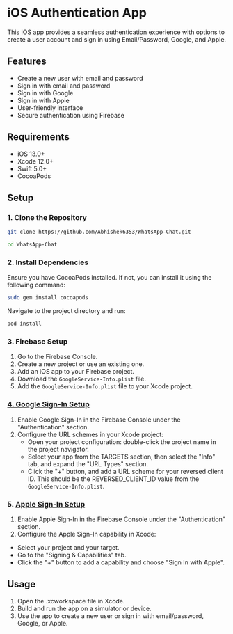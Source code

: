 # iOS Authentication App
This iOS app provides a seamless authentication experience with options to create a user account and sign in using Email/Password, Google, and Apple.

## Features
- Create a new user with email and password
- Sign in with email and password
- Sign in with Google
- Sign in with Apple
- User-friendly interface
- Secure authentication using Firebase

## Requirements
- iOS 13.0+
- Xcode 12.0+
- Swift 5.0+
- CocoaPods

## Setup

### 1. Clone the Repository

```bash
git clone https://github.com/Abhishek6353/WhatsApp-Chat.git
```

```bash
cd WhatsApp-Chat
```

### 2. Install Dependencies
Ensure you have CocoaPods installed. If not, you can install it using the following command:

```bash
sudo gem install cocoapods
```

Navigate to the project directory and run:

```bash
pod install
```


### 3. Firebase Setup
1. Go to the Firebase Console.
2. Create a new project or use an existing one.
3. Add an iOS app to your Firebase project.
4. Download the `GoogleService-Info.plist` file.
5. Add the `GoogleService-Info.plist` file to your Xcode project.


### [4. Google Sign-In Setup](https://firebase.google.com/docs/auth/ios/google-signin)
1. Enable Google Sign-In in the Firebase Console under the "Authentication" section.
2. Configure the URL schemes in your Xcode project:
   - Open your project configuration: double-click the project name in the project navigator.
   - Select your app from the TARGETS section, then select the "Info" tab, and expand the "URL Types" section.
   - Click the "+" button, and add a URL scheme for your reversed client ID. This should be the REVERSED_CLIENT_ID   value from the `GoogleService-Info.plist`.


### 5. [Apple Sign-In Setup](https://firebase.google.com/docs/auth/ios/apple)
1. Enable Apple Sign-In in the Firebase Console under the "Authentication" section.
2. Configure the Apple Sign-In capability in Xcode:
  - Select your project and your target.
  - Go to the "Signing & Capabilities" tab.
  - Click the "+" button to add a capability and choose "Sign In with Apple".



## Usage
1. Open the .xcworkspace file in Xcode.
2. Build and run the app on a simulator or device.
3. Use the app to create a new user or sign in with email/password, Google, or Apple.






